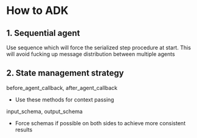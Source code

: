 # How to ADK
## 1. Sequential agent
Use sequence which will force the serialized step procedure at start. This will avoid fucking up message distribution between multiple agents

## 2. State management strategy
before_agent_callback, after_agent_callback
- Use these methods for context passing

input_schema, output_schema
- Force schemas if possible on both sides to achieve more consistent results 

